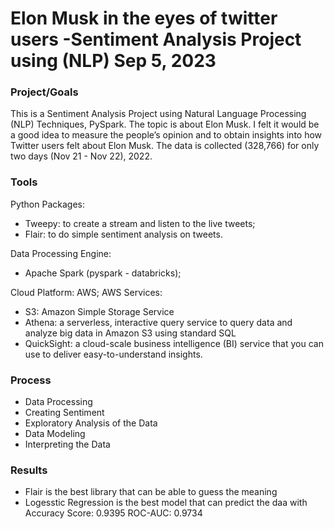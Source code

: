 # Elon Musk in the eyes of twitter users -Sentiment Analysis Project using (NLP) Sep 5, 2023

### Project/Goals
This is a Sentiment Analysis Project using Natural Language Processing (NLP) Techniques, PySpark. The topic is about Elon Musk. I felt it would be a good idea to measure the people’s opinion and to obtain insights into how Twitter users felt about Elon Musk. The data is collected (328,766) for only two days (Nov 21 - Nov 22), 2022.

### Tools
Python Packages:
- Tweepy: to create a stream and listen to the live tweets;
- Flair: to do simple sentiment analysis on tweets.

Data Processing Engine:
- Apache Spark (pyspark - databricks);

Cloud Platform: AWS;
AWS Services:
- S3: Amazon Simple Storage Service
- Athena: a serverless, interactive query service to query data and analyze big data in Amazon S3 using standard SQL
- QuickSight: a cloud-scale business intelligence (BI) service that you can use to deliver easy-to-understand insights.

### Process
- Data Processing
- Creating Sentiment
- Exploratory Analysis of the Data
- Data Modeling
- Interpreting the Data

### Results
- Flair is the best library that can be able to guess the meaning
- Logesstic Regression is the best model that can predict the daa with Accuracy Score: 0.9395 ROC-AUC: 0.9734
